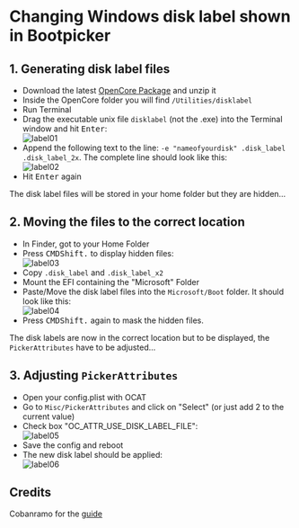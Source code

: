 # Changing Windows disk label shown in Bootpicker

## 1. Generating disk label files
- Download the latest [OpenCore Package](https://github.com/acidanthera/OpenCorePkg/releases) and unzip it
- Inside the OpenCore folder you will find `/Utilities/disklabel`
- Run Terminal
- Drag the executable unix file `disklabel` (not the .exe) into the Terminal window and hit <kbd>Enter</kbd>:</br>![label01](https://user-images.githubusercontent.com/76865553/174456603-77257d72-0f36-4130-92a6-aa2b4357d579.png)
- Append the following text to the line: `-e "nameofyourdisk" .disk_label .disk_label_2x`. The complete line should look like this:</br>![label02](https://user-images.githubusercontent.com/76865553/174456611-e35625f2-2e6d-4a23-80c7-c76ff3a6e795.png)
- Hit <kbd>Enter</kbd> again

The disk label files will be stored in your home folder but they are hidden…

## 2. Moving the files to the correct location
- In Finder, got to your Home Folder
- Press <kbd>CMD</kbd><kbd>Shift</kbd><kbd>.</kbd> to display hidden files:</br>![label03](https://user-images.githubusercontent.com/76865553/174456622-352005ff-07b6-40e6-b602-b09592893e93.png)
- Copy `.disk_label` and `.disk_label_x2`
- Mount the EFI containing the "Microsoft" Folder
- Paste/Move the disk label files into the `Microsoft/Boot` folder. It should look like this:</br>![label04](https://user-images.githubusercontent.com/76865553/174456629-b915ee78-ee62-412a-acd5-d424cbd7b27e.png)
- Press <kbd>CMD</kbd><kbd>Shift</kbd><kbd>.</kbd> again to mask the hidden files.

The disk labels are now in the correct location but to be displayed, the `PickerAttributes` have to be adjusted…

## 3. Adjusting `PickerAttributes`
- Open your config.plist with OCAT
- Go to `Misc/PickerAttributes` and click on "Select" (or just add 2 to the current value)
- Check box "OC_ATTR_USE_DISK_LABEL_FILE":<br>![label05](https://user-images.githubusercontent.com/76865553/174456642-4e42b5e0-3ede-4bbe-9c16-4605b84ba081.png)
- Save the config and reboot
- The new disk label should be applied:</br>![label06](https://user-images.githubusercontent.com/76865553/174456651-2a75695d-1efb-4d0f-8e71-8b9e84c41db7.png)

## Credits
Cobanramo for the [guide](https://www.hackintosh-forum.de/forum/thread/56428-opencore-namen-von-den-booteintr%C3%A4gen-%C3%A4ndern/?postID=748264#post748264)
